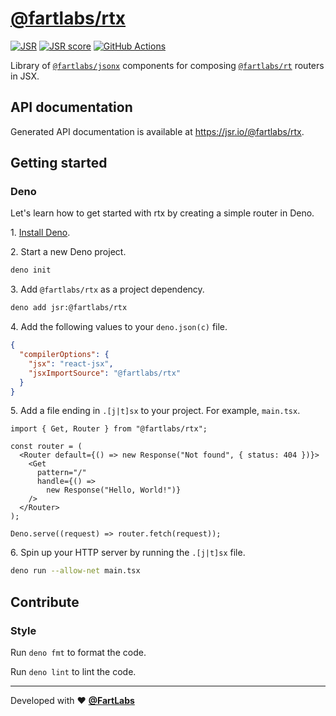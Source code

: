 # [@fartlabs/rtx](https://jsr.io/@fartlabs/rtx)

[![JSR][JSR badge]][JSR] [![JSR score][JSR score badge]][JSR score]
[![GitHub Actions][GitHub Actions badge]][GitHub Actions]

Library of [`@fartlabs/jsonx`](https://github.com/FartLabs/jsonx) components for
composing [`@fartlabs/rt`](https://github.com/FartLabs/rt) routers in JSX.

## API documentation

Generated API documentation is available at <https://jsr.io/@fartlabs/rtx>.

## Getting started

### Deno

Let's learn how to get started with rtx by creating a simple router in Deno.

1\. [Install Deno](https://docs.deno.com/runtime/manual).

2\. Start a new Deno project.

```sh
deno init
```

3\. Add `@fartlabs/rtx` as a project dependency.

```sh
deno add jsr:@fartlabs/rtx
```

4\. Add the following values to your `deno.json(c)` file.

```json
{
  "compilerOptions": {
    "jsx": "react-jsx",
    "jsxImportSource": "@fartlabs/rtx"
  }
}
```

5\. Add a file ending in `.[j|t]sx` to your project. For example, `main.tsx`.

```tsx
import { Get, Router } from "@fartlabs/rtx";

const router = (
  <Router default={() => new Response("Not found", { status: 404 })}>
    <Get
      pattern="/"
      handle={() =>
        new Response("Hello, World!")}
    />
  </Router>
);

Deno.serve((request) => router.fetch(request));
```

6\. Spin up your HTTP server by running the `.[j|t]sx` file.

```sh
deno run --allow-net main.tsx
```

## Contribute

### Style

Run `deno fmt` to format the code.

Run `deno lint` to lint the code.

---

Developed with ❤️ [**@FartLabs**](https://github.com/FartLabs)

[JSR]: https://jsr.io/@fartlabs/rtx
[JSR badge]: https://jsr.io/badges/@fartlabs/rtx
[JSR score]: https://jsr.io/@fartlabs/rtx/score
[JSR score badge]: https://jsr.io/badges/@fartlabs/rtx/score
[GitHub Actions]: https://github.com/FartLabs/rtx/actions/workflows/check.yaml
[GitHub Actions badge]: https://github.com/FartLabs/rtx/actions/workflows/check.yaml/badge.svg
